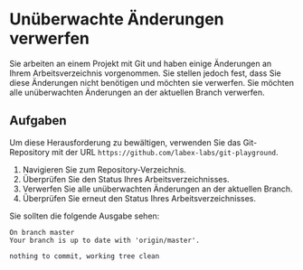 # Unüberwachte Änderungen verwerfen

Sie arbeiten an einem Projekt mit Git und haben einige Änderungen an Ihrem Arbeitsverzeichnis vorgenommen. Sie stellen jedoch fest, dass Sie diese Änderungen nicht benötigen und möchten sie verwerfen. Sie möchten alle unüberwachten Änderungen an der aktuellen Branch verwerfen.

## Aufgaben

Um diese Herausforderung zu bewältigen, verwenden Sie das Git-Repository mit der URL `https://github.com/labex-labs/git-playground`.

1. Navigieren Sie zum Repository-Verzeichnis.
2. Überprüfen Sie den Status Ihres Arbeitsverzeichnisses.
3. Verwerfen Sie alle unüberwachten Änderungen an der aktuellen Branch.
4. Überprüfen Sie erneut den Status Ihres Arbeitsverzeichnisses.

Sie sollten die folgende Ausgabe sehen:

```shell
On branch master
Your branch is up to date with 'origin/master'.

nothing to commit, working tree clean
```
